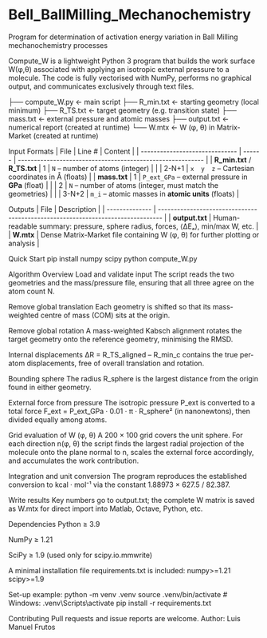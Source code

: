 # Bell_BallMilling_Mechanochemistry
Program for determination of activation energy variation in Ball Milling mechanochemistry processes


Compute_W is a lightweight Python 3 program that builds the work surface
W(φ,θ) associated with applying an isotropic external pressure to a molecule.
The code is fully vectorised with NumPy, performs no graphical output, and communicates exclusively through text files.

├── compute_W.py   ← main script
├── R_min.txt      ← starting geometry (local minimum)
├── R_TS.txt       ← target geometry (e.g. transition state)
├── mass.txt       ← external pressure and atomic masses
├── output.txt     ← numerical report          (created at runtime)
└── W.mtx          ← W (φ, θ) in Matrix-Market (created at runtime)



Input Formats
| File                           | Line # | Content                                                    |
| ------------------------------ | ------ | ---------------------------------------------------------- |
| **R\_min.txt** / **R\_TS.txt** | 1      | `N` – number of atoms (integer)                            |
|                                | 2-N+1  | `x  y  z` – Cartesian coordinates in Å (floats)            |
| **mass.txt**                   | 1      | `P_ext_GPa` – external pressure in **GPa** (float)         |
|                                | 2      | `N` – number of atoms (integer, must match the geometries) |
|                                | 3-N+2  | `m_i` – atomic masses in **atomic units** (floats)         |

Outputs
| File           | Description                                                                     |
| -------------- | ------------------------------------------------------------------------------- |
| **output.txt** | Human-readable summary: pressure, sphere radius, forces, ⟨ΔEₐ⟩, min/max W, etc.  |
| **W\.mtx**     | Dense Matrix-Market file containing W (φ, θ) for further plotting or analysis   |


Quick Start
pip install numpy scipy
python compute_W.py




Algorithm Overview
Load and validate input
The script reads the two geometries and the mass/pressure file, ensuring that all three agree on the atom count N.

Remove global translation
Each geometry is shifted so that its mass-weighted centre of mass (COM) sits at the origin.

Remove global rotation
A mass-weighted Kabsch alignment rotates the target geometry onto the reference geometry, minimising the RMSD.

Internal displacements
ΔR = R_TS_aligned – R_min_c contains the true per-atom displacements, free of overall translation and rotation.

Bounding sphere
The radius R_sphere is the largest distance from the origin found in either geometry.

External force from pressure
The isotropic pressure P_ext is converted to a total force
F_ext = P_ext_GPa · 0.01 · π · R_sphere² (in nanonewtons), then divided equally among atoms.

Grid evaluation of W (φ, θ)
A 200 × 100 grid covers the unit sphere. For each direction n(φ, θ) the script finds the largest radial projection of the molecule onto the plane normal to n, scales the external force accordingly, and accumulates the work contribution.

Integration and unit conversion
The program reproduces the established conversion to kcal · mol⁻¹ via the constant
1.88973 × 627.5 / 82.387.

Write results
Key numbers go to output.txt; the complete W matrix is saved as W.mtx for direct import into Matlab, Octave, Python, etc.

Dependencies
Python ≥ 3.9

NumPy ≥ 1.21

SciPy ≥ 1.9 (used only for scipy.io.mmwrite)

A minimal installation file requirements.txt is included:
numpy>=1.21
scipy>=1.9

Set-up example:
python -m venv .venv
source .venv/bin/activate       # Windows: .venv\Scripts\activate
pip install -r requirements.txt


Contributing
Pull requests and issue reports are welcome.
Author: Luis Manuel Frutos
